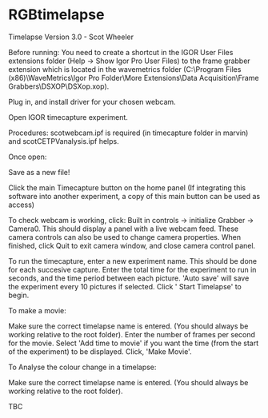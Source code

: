 # RGBtimelapse

Timelapse Version 3.0 - Scot Wheeler

Before running:
You need to create a shortcut in the IGOR User Files extensions folder (Help -> Show Igor Pro User Files) 
to the frame grabber extension which is located in the wavemetrics folder 
(C:\Program Files (x86)\WaveMetrics\Igor Pro Folder\More Extensions\Data Acquisition\Frame Grabbers\DSXOP\DSXop.xop).

Plug in, and install driver for your chosen webcam.

Open IGOR timecapture experiment. 

Procedures: scotwebcam.ipf is required (in timecapture folder in marvin) and scotCETPVanalysis.ipf helps.

Once open:

Save as a new file!

Click the main Timecapture button on the home panel
(If integrating this software into another experiment, a copy of this main button can be used as access)

To check webcam is working, click: Built in controls -> initialize Grabber -> Camera0. 
This should display a panel with a live webcam feed. 
These camera controls can also be used to change camera properties. 
When finished, click Quit to exit camera window, and close camera control panel. 

To run the timecapture, enter a new experiment name. This should be done for each succesive capture.
Enter the total time for the experiment to run in seconds, and the time period between each picture. 
'Auto save' will save the experiment every 10 pictures if selected. 
Click ' Start Timelapse' to begin. 

To make a movie:

Make sure the correct timelapse name is entered. (You should always be working relative to the root folder). 
Enter the number of frames per second for the movie. 
Select 'Add time to movie' if you want the time (from the start of the experiment) to be displayed. 
Click, 'Make Movie'. 

To Analyse the colour change in a timelapse:

Make sure the correct timelapse name is entered. (You should always be working relative to the root folder). 

 TBC
